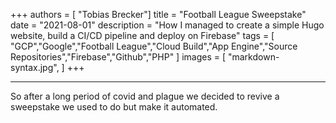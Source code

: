 +++
authors = [
    "Tobias Brecker"]
title = "Football League Sweepstake"
date = "2021-08-01"
description = "How I managed to create a simple Hugo website, build a CI/CD pipeline and deploy on Firebase"
tags = [
     "GCP","Google","Football League","Cloud Build","App Engine","Source Repositories","Firebase","Github","PHP" 
]
images = [
    "markdown-syntax.jpg",
]
+++

---

So after a long period of covid and plague we decided to revive a sweepstake we used to do but make it automated.
